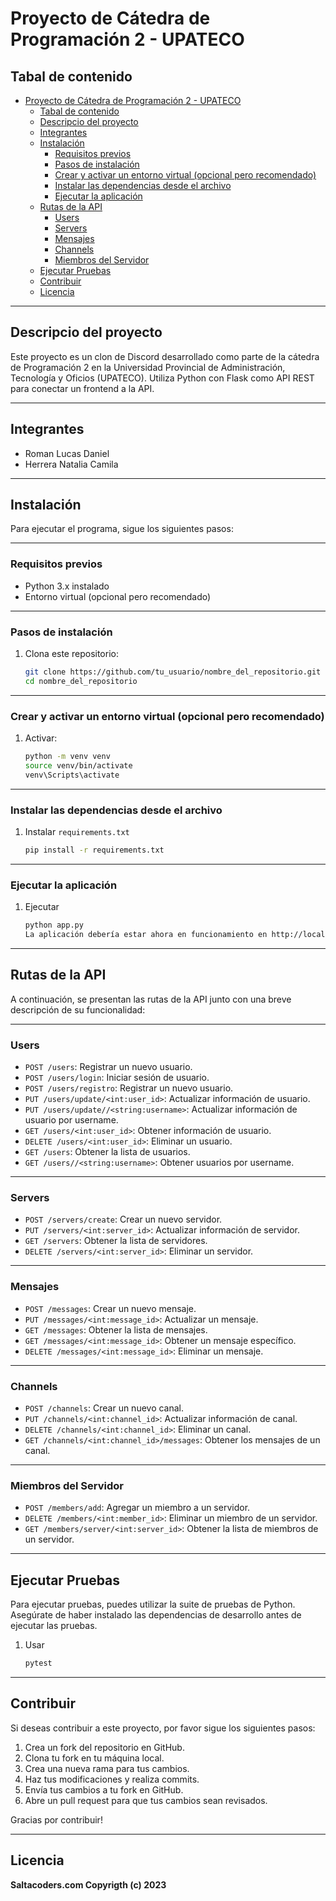 # Proyecto de Cátedra de Programación 2 - UPATECO

## Tabal de contenido
- [Proyecto de Cátedra de Programación 2 - UPATECO](#proyecto-de-cátedra-de-programación-2---upateco)
  - [Tabal de contenido](#tabal-de-contenido)
  - [Descripcio del proyecto](#descripcio-del-proyecto)
  - [Integrantes](#integrantes)
  - [Instalación](#instalación)
    - [Requisitos previos](#requisitos-previos)
    - [Pasos de instalación](#pasos-de-instalación)
    - [Crear y activar un entorno virtual (opcional pero recomendado)](#crear-y-activar-un-entorno-virtual-opcional-pero-recomendado)
    - [Instalar las dependencias desde el archivo](#instalar-las-dependencias-desde-el-archivo)
    - [Ejecutar la aplicación](#ejecutar-la-aplicación)
  - [Rutas de la API](#rutas-de-la-api)
    - [Users](#users)
    - [Servers](#servers)
    - [Mensajes](#mensajes)
    - [Channels](#channels)
    - [Miembros del Servidor](#miembros-del-servidor)
  - [Ejecutar Pruebas](#ejecutar-pruebas)
  - [Contribuir](#contribuir)
  - [Licencia](#licencia)


***
## Descripcio del proyecto
Este proyecto es un clon de Discord desarrollado como parte de la cátedra de Programación 2 en la Universidad Provincial de Administración, Tecnología y Oficios (UPATECO). Utiliza Python con Flask como API REST para conectar un frontend a la API.

***
## Integrantes

- Roman Lucas Daniel
- Herrera Natalia Camila

***
## Instalación

Para ejecutar el programa, sigue los siguientes pasos:

***
### Requisitos previos

- Python 3.x instalado
- Entorno virtual (opcional pero recomendado)

***
### Pasos de instalación

1. Clona este repositorio:

   ```bash
   git clone https://github.com/tu_usuario/nombre_del_repositorio.git
   cd nombre_del_repositorio

***
### Crear y activar un entorno virtual (opcional pero recomendado)
1. Activar:
   ```bash
   python -m venv venv
   source venv/bin/activate  
   venv\Scripts\activate  

***
### Instalar las dependencias desde el archivo 
1. Instalar
   `requirements.txt`
   ```bash
   pip install -r requirements.txt

***
### Ejecutar la aplicación

1. Ejecutar
   ```bash
   python app.py
   La aplicación debería estar ahora en funcionamiento en http://localhost:5000/

***
## Rutas de la API

A continuación, se presentan las rutas de la API junto con una breve descripción de su funcionalidad:

***
### Users

- `POST /users`: Registrar un nuevo usuario.
- `POST /users/login`: Iniciar sesión de usuario.
- `POST /users/registro`: Registrar un nuevo usuario.
- `PUT /users/update/<int:user_id>`: Actualizar información de usuario.
- `PUT /users/update//<string:username>`: Actualizar información de usuario por username.
- `GET /users/<int:user_id>`: Obtener información de usuario.
- `DELETE /users/<int:user_id>`: Eliminar un usuario.
- `GET /users`: Obtener la lista de usuarios.
- `GET /users//<string:username>`: Obtener usuarios por username.

***
### Servers

- `POST /servers/create`: Crear un nuevo servidor.
- `PUT /servers/<int:server_id>`: Actualizar información de servidor.
- `GET /servers`: Obtener la lista de servidores.
- `DELETE /servers/<int:server_id>`: Eliminar un servidor.

***
### Mensajes

- `POST /messages`: Crear un nuevo mensaje.
- `PUT /messages/<int:message_id>`: Actualizar un mensaje.
- `GET /messages`: Obtener la lista de mensajes.
- `GET /messages/<int:message_id>`: Obtener un mensaje específico.
- `DELETE /messages/<int:message_id>`: Eliminar un mensaje.

***
### Channels

- `POST /channels`: Crear un nuevo canal.
- `PUT /channels/<int:channel_id>`: Actualizar información de canal.
- `DELETE /channels/<int:channel_id>`: Eliminar un canal.
- `GET /channels/<int:channel_id>/messages`: Obtener los mensajes de un canal.

***
### Miembros del Servidor

- `POST /members/add`: Agregar un miembro a un servidor.
- `DELETE /members/<int:member_id>`: Eliminar un miembro de un servidor.
- `GET /members/server/<int:server_id>`: Obtener la lista de miembros de un servidor.

***
## Ejecutar Pruebas

Para ejecutar pruebas, puedes utilizar la suite de pruebas de Python. Asegúrate de haber instalado las dependencias de desarrollo antes de ejecutar las pruebas.

1. Usar
   ```bash
   pytest

***
## Contribuir

Si deseas contribuir a este proyecto, por favor sigue los siguientes pasos:

1. Crea un fork del repositorio en GitHub.
2. Clona tu fork en tu máquina local.
3. Crea una nueva rama para tus cambios.
4. Haz tus modificaciones y realiza commits.
5. Envía tus cambios a tu fork en GitHub.
6. Abre un pull request para que tus cambios sean revisados.

Gracias por contribuir!
***
## Licencia

**Saltacoders.com
Copyrigth (c) 2023**